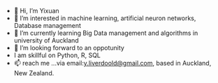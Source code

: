 - 👋 Hi, I’m Yixuan
- 👀 I’m interested in machine learning, artificial neuron networks, Database management
- 🌱 I’m currently learning Big Data management and algorithms in university of Auckland
- 💞️ I’m looking forward to an oppotunity
- I am skillful on Python, R, SQL
- 📫 reach me ...via email:y.liverdoold@gmail.com, based in Auckland, New Zealand.

<!---
yixuankahu/yixuankahu is a ✨ special ✨ repository because its `README.md` (this file) appears on your GitHub profile.
You can click the Preview link to take a look at your changes.
--->
